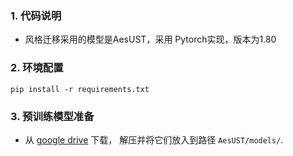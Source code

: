 ### 1. 代码说明
- 风格迁移采用的模型是AesUST，采用 Pytorch实现，版本为1.80
### 2. 环境配置
```pip install -r requirements.txt```
### 3. 预训练模型准备
- 从 [google drive](https://drive.google.com/file/d/1Ldpfkt32r--ZWwhHSaKbJb7YJbOuwYLZ/view?usp=sharing) 下载， 解压并将它们放入到路径 `AesUST/models/`.
